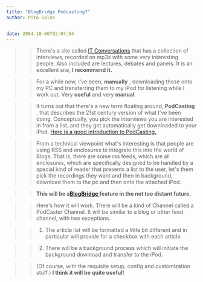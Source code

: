 ```yaml
---
title: "BlogBridge Podcasting?"
author: Pito Salas


date: 2004-10-06T02:07:54
---
```



>>

>> There's a site called [IT Conversations](<http://www.itconversations.com/>)
that has a collection of interviews, recorded on mp3s with some very
interesting people. Also included are lectures, debates and panels. It is an
excellent site, **I recommend it.**

>>

>> For a while now, I've been, **manually** , downloading those onto my PC and
transferring them to my iPod for listening while I work out. Very **useful**
and very **manual**.

>>

>> It turns out that there's a new term floating around, **PodCasting** , that
describes the 21st century version of what I've been doing. Conceptually, you
pick the interviews you are interested in from a list, and they get
automatically get downloaded to your iPod. [Here is a good introduction to
PodCasting.](<http://www.engadget.com/entry/5843952395227141/>)

>>

>> From a technical viewpoint what's interesting is that people are using RSS
and enclosures to integrate this into the world of Blogs. That is, there are
some rss feeds, which are all enclosures, which are specifically designed to
be handled by a special kind of reader that presents a list to the user, let's
them pick the recordings they want and then in background, download them to
the pc and then onto the attached iPod.

>>

>> **This will be a[BlogBridge ](<http://www.blogbridge.com>)feature in the
not too distant future.**

>>

>> Here's how it will work. There will be a kind of Channel called a PodCaster
Channel. It will be similar to a blog or other feed channel, with two
exceptions.

>>

>>   1. The article list will be formatted a little bit different and in
particular will provide for a checkbox with each article.

>>   2. There will be a background process which will initiate the background
download and transfer to the iPod.

>>

>>

>> (Of course, with the requisite setup, config and customization stuff.) **I
think it will be quite useful!**


